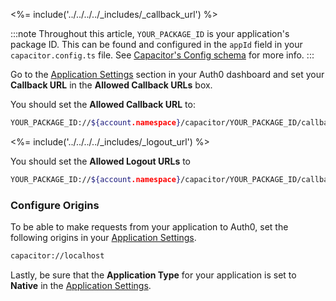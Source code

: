 <!--markdownlint-disable MD002 MD041 -->

<%= include('../../../../_includes/_callback_url') %>

:::note
Throughout this article, `YOUR_PACKAGE_ID` is your application's package ID. This can be found and configured in the `appId` field in your `capacitor.config.ts` file. See [Capacitor's Config schema](https://capacitorjs.com/docs/config#schema) for more info.
:::

Go to the [Application Settings](${manage_url}/#/applications/${account.clientId}/settings) section in your Auth0 dashboard and set your **Callback URL** in the **Allowed Callback URLs** box.

You should set the **Allowed Callback URL** to:

```bash
YOUR_PACKAGE_ID://${account.namespace}/capacitor/YOUR_PACKAGE_ID/callback
```

<%= include('../../../../_includes/_logout_url') %>

You should set the **Allowed Logout URLs** to

```bash
YOUR_PACKAGE_ID://${account.namespace}/capacitor/YOUR_PACKAGE_ID/callback
```

### Configure Origins

To be able to make requests from your application to Auth0, set the following origins in your [Application Settings](${manage_url}/#/applications/${account.clientId}/settings).

```bash
capacitor://localhost
```

Lastly, be sure that the **Application Type** for your application is set to **Native** in the [Application Settings](${manage_url}/#/applications/${account.clientId}/settings).